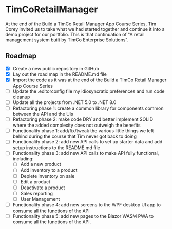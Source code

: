 # TimCoRetailManager
At the end of the Build a TimCo Retail Manager App Course Series, Tim Corey invited us to take what we had started together and continue it into a demo project for our portfolio. This is that continuation of "A retail management system built by TimCo Enterprise Solutions".

## Roadmap

- [x] Create a new public repository in GitHub
- [x] Lay out the road map in the README.md file
- [x] Import the code as it was at the end of the Build a TimCo Retail Manager App Course Series
- [ ] Update the .editorconfig file my idiosyncratic preferences and run code cleanup
- [ ] Update all the projects from .NET 5.0 to .NET 8.0
- [ ] Refactoring phase 1: create a common library for components common between the API and the UIs
- [ ] Refactoring phase 2: make code DRY and better implement SOLID where the added complexity does not outweigh the benefits
- [ ] Functionality phase 1: add/fix/tweak the various little things we left behind during the course that Tim never got back to doing
- [ ] Functionality phase 2: add new API calls to set up starter data and add setup instructions to the README.md file
- [ ] Functionality phase 3: add new API calls to make API fully functional, including:
	- [ ] Add a new product
	- [ ] Add inventory to a product
	- [ ] Deplete inventory on sale
	- [ ] Edit a product
	- [ ] Deactivate a product
	- [ ] Sales reporting
	- [ ] User Management
- [ ] Functionality phase 4: add new screens to the WPF desktop UI app to consume all the functions of the API
- [ ] Functionality phase 5: add new pages to the Blazor WASM PWA to consume all the functions of the API.
